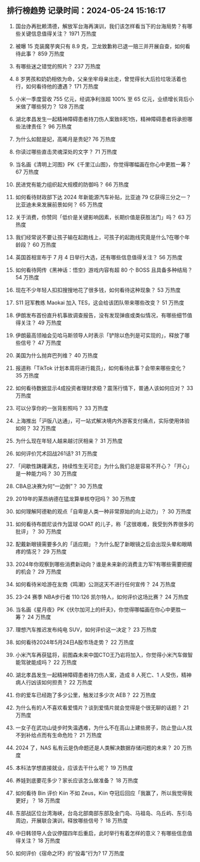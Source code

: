 
## 排行榜趋势 记录时间：2024-05-24 15:16:17
  
  1. 国台办再批赖清德，解放军台海再演训，我们该怎样看当下的台海局势？有哪些关键信息值得关注？ 1971 万热度
    
  2. 被曝 15 克装魔芋爽只有 8.9 克，卫龙致歉称已退一赔三并开展自查，如何看待此事？ 859 万热度
    
  3. 有哪些迷之错觉的照片？ 237 万热度
    
  4. 8 岁男孩和奶奶相依为命，父亲坐牢母亲出走，曾觉得长大后捡垃圾活着也行，如何看待他的遭遇？ 171 万热度
    
  5. 小米一季度营收 755 亿元，经调净利涨超 100% 至 65 亿元，业绩增长背后小米做了哪些努力？ 128 万热度
    
  6. 湖北孝昌发生一起精神障碍患者持刀伤人案致8死1伤，精神障碍患者将承担哪些法律责任？ 96 万热度
    
  7. 为什么如懿是妃，高晞月是贵妃? 76 万热度
    
  8. 你读过哪些直击灵魂深处的文字？ 71 万热度
    
  9. 当名画《清明上河图》PK《千里江山图》，你觉得哪幅画在你心中更胜一筹？ 67 万热度
    
  10. 民进党有能力组织起大规模的防御吗？ 66 万热度
    
  11. 如何看待财政部下达 2024 年新能源汽车补贴，比亚迪 79 亿获得三分之一？比亚迪未来发展前景如何？ 65 万热度
    
  12. 关于消费，你赞同「低价是关键影响因素，长期价值是获胜法门」吗？ 63 万热度
    
  13. 我们经常说不要让孩子输在起跑线上，可孩子的起跑线究竟是什么?在哪个年龄段？ 60 万热度
    
  14. 英国首相宣布于 7 月 4 日举行大选，还有哪些信息值得关注？ 56 万热度
    
  15. 如何看待网传《黑神话：悟空》游戏内容有超 80 个 BOSS 且具备多种结局？ 54 万热度
    
  16. 现在不少年轻人扣扣搜搜地花了很多钱，如何看待这种现象？ 53 万热度
    
  17. S11 冠军教练 Maokai 加入 TES，这会给该团队带来哪些改变？ 51 万热度
    
  18. 伊朗发布首份直升机事故调查报告，没有发现弹痕或类似情况，有哪些细节值得关注？ 49 万热度
    
  19. 伊朗最高领袖会见哈马斯领导人时表示「铲除以色列是可实现的」，释放了哪些信号？ 47 万热度
    
  20. 美国为什么抛弃巴列维？ 40 万热度
    
  21. 报道称「TikTok 计划本周将进行裁员」，如何看待此事？会带来哪些变化？ 35 万热度
    
  22. 如何看待数据显示4成投资者理财求稳？震荡行情下，普通人该如何应对？ 33 万热度
    
  23. 可以分享你的一张背影照吗？ 33 万热度
    
  24. 上海推出「沪版八达通」，可一站式解决境内外游客支付痛点，实际使用体验如何？ 32 万热度
    
  25. 为什么现在年轻人越来越讨厌相亲？ 31 万热度
    
  26. 如何评价咒术回战261话? 31 万热度
    
  27. 「间歇性踌躇满志，持续性生无可恋」为什么我们总是容易不开心？「开心」是一种能力吗？ 30 万热度
    
  28. CBA总决赛为何“一边倒”？ 30 万热度
    
  29. 2019年的莱昂纳德在猛龙算单核夺冠吗？ 30 万热度
    
  30. 如何理解阿德勒的观点「自卑是人类一种非常原始的向上动力」？ 30 万热度
    
  31. 如何看待布朗尼谈作为篮球 GOAT 的儿子，称「这很艰难，我受到外界很多的批评」？ 30 万热度
    
  32. 配戴新眼镜需要多久的「适应期」？为什么配了新眼镜之后会出现头晕和眼睛疼的情况？ 29 万热度
    
  33. 2024年你观察到哪些消费新动向？谁是未来新的消费主力军?有哪些需要把握的机会？ 29 万热度
    
  34. 如何看待米哈游在友商《鸣潮》公测这天不进行任何宣传？ 24 万热度
    
  35. 23-24 赛季 NBA步行者 110:126 凯尔特人，如何评价这场比赛？ 24 万热度
    
  36. 当名画《星月夜》PK《伏尔加河上的纤夫》，你觉得哪幅画在你心中更胜一筹？ 24 万热度
    
  37. 理想汽车推迟发布纯电 SUV，如何评价这一决定？ 23 万热度
    
  38. 如何看待2024年5月24日A股市场走势？ 22 万热度
    
  39. 小米汽车再获猛将，前图森未来中国CTO王乃岩将加入，你觉得小米汽车做智能驾驶能成吗？ 22 万热度
    
  40. 湖北孝昌发生一起精神障碍患者持刀伤人案，造成 8 人死亡、1 人受伤，精神病人行凶该如何担责？ 22 万热度
    
  41. 你的爱车已经跑了多少公里，触发过多少次 AEB？ 22 万热度
    
  42. 为什么有的人不喜欢看爱情片？谈到爱情片就会觉得是个很无聊的话题？ 21 万热度
    
  43. 一女子在武功山徒步时失温遇难，为什么不在高山上建些房子，防止登山人找不到补给点而有生命危险？ 21 万热度
    
  44. 2024 了，NAS 私有云是伪命题还是人类解决数据存储问题的未来？ 20 万热度
    
  45. 本科法学想直接就业，应该去干什么呢？ 19 万热度
    
  46. 养娃到底要花多少？家长应该怎么做准备？ 18 万热度
    
  47. 如何看待 Bin 评价 Kiin 不如 Zeus，Kiin 夺冠后回应「我赢了，所以我觉得我更好」？ 18 万热度
    
  48. 东部战区位台湾海峡，台岛北部南部东部及金门岛、马祖岛、乌丘屿、东引岛周边，开展联合演训，释放哪些信号？ 18 万热度
    
  49. 中日韩领导人会议停摆四年后重启，此时举行有着怎样的意义？有哪些信息值得关注？ 18 万热度
    
  50. 如何评价《宿命之环》的“投毒”行为? 17 万热度
    